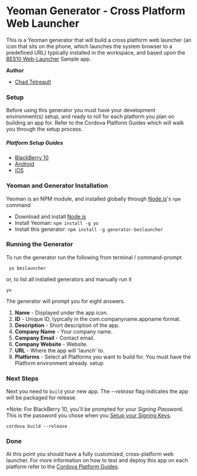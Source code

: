 # Yeoman Generator - Cross Platform Web Launcher

This is a Yeoman generator that will build a cross platform web launcher (an icon that sits on the phone, which launches the system browser to a predefined URL) typically installed in the workspace, and based upon the [BES10 Web-Launcher](https://github.com/blackberry/BES10-WebWorks/tree/master/webworks-launcher) Sample app.

**Author**

* [Chad Tetreault](http://bit.ly/chadli123)

### Setup

Before using this generator you must have your development environment(s) setup, and ready to roll for each platform you plan on building an app for. Refer to the Cordova Platform Guides which will walk you through the setup process.

##### Platform Setup Guides
* [BlackBerry 10](https://cordova.apache.org/docs/en/4.0.0/guide_platforms_blackberry10_index.md.html#BlackBerry%2010%20Platform%20Guide)
* [Android](https://cordova.apache.org/docs/en/4.0.0/guide_platforms_android_index.md.html#Android%20Platform%20Guide)
* [iOS](https://cordova.apache.org/docs/en/4.0.0/guide_platforms_ios_index.md.html#iOS%20Platform%20Guide)


### Yeoman and Generator Installation

Yeoman is an NPM module, and installed globally through [Node.js](http://nodejs.org)'s `npm` command

* Download and install [Node.js](http://www.nodejs.org)
* Install Yeoman: ``npm install -g yo``
* Install this generator: ``npm install -g generator-beslauncher``

### Running the Generator

To run the generator run the following from terminal / command-prompt

`` yo beslauncher``

or, to list all installed generators and manually run it

``yo``

The generator will prompt you for eight answers.

1. **Name** - Displayed under the app icon.
2. **ID** - Unique ID, typically in the com.companyname.appname format.
3. **Description** - Short description of the app.
4. **Company Name** - Your company name.
5. **Company Email** - Contact email.
6. **Company Website** - Website.
7. **URL** - Where the app will 'launch' to.
8. **Platforms** - Select all Platforms you want to build for. You must have the Platform environment already. setup

### Next Steps

Next you need to ``build`` your new app. The *--release* flag indicates the app will be packaged for release.

*Note: For BlackBerry 10, you'll be prompted for your *Signing Password*. This is the password you chose when you [Setup your Signing Keys](https://developer.blackberry.com/html5/documentation/v1_0/signing_setup.html).

``cordova build --release``

### Done

At this point you should have a fully customized, cross-platform web launcher. For more information on how to test and deploy this app on each platform refer to the [Cordova Platform Guides](https://cordova.apache.org/docs/en/4.0.0/guide_platforms_index.md.html#Platform%20Guides).
